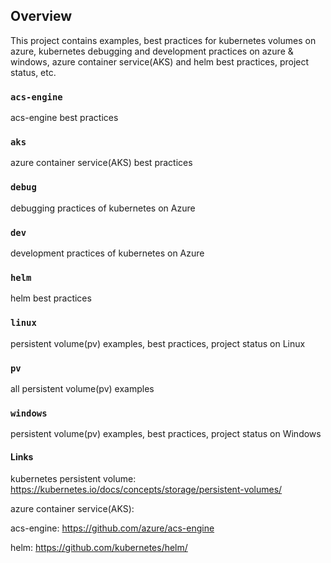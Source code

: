 ## Overview
This project contains examples, best practices for kubernetes volumes on azure, kubernetes debugging and development practices on azure & windows, azure container service(AKS) and helm best practices, project status, etc.

### `acs-engine` 
acs-engine best practices

### `aks` 
azure container service(AKS) best practices

### `debug` 
debugging practices of kubernetes on Azure

### `dev` 
development practices of kubernetes on Azure

### `helm` 
helm best practices

### `linux` 
persistent volume(pv) examples, best practices, project status on Linux

### `pv` 
all persistent volume(pv) examples

### `windows` 
persistent volume(pv) examples, best practices, project status on Windows

#### Links
kubernetes persistent volume: https://kubernetes.io/docs/concepts/storage/persistent-volumes/

azure container service(AKS): 

acs-engine: https://github.com/azure/acs-engine

helm: https://github.com/kubernetes/helm/
